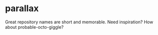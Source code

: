 # parallax
Great repository names are short and memorable. Need inspiration? How about probable-octo-giggle? 
